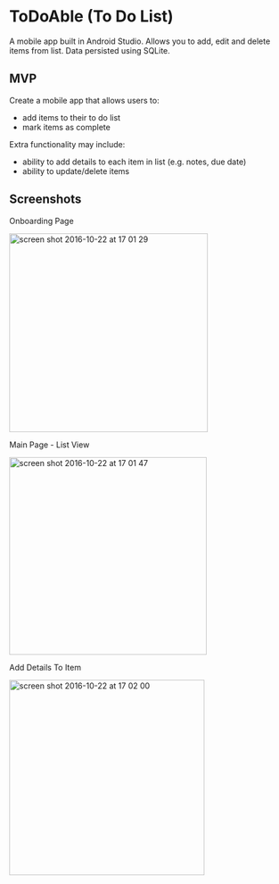 # ToDoAble (To Do List)

A mobile app built in Android Studio. Allows you to add, edit and delete items from list. Data persisted using SQLite.


## MVP
Create a mobile app that allows users to:
- add items to their to do list
- mark items as complete

Extra functionality may include:
- ability to add details to each item in list (e.g. notes, due date)
- ability to update/delete items



## Screenshots

Onboarding Page

<img width="356" alt="screen shot 2016-10-22 at 17 01 29" src="https://cloud.githubusercontent.com/assets/17990363/19620650/e71bc268-9879-11e6-8936-0d6cc19d404c.png">

Main Page - List View

<img width="354" alt="screen shot 2016-10-22 at 17 01 47" src="https://cloud.githubusercontent.com/assets/17990363/19620651/e8e00c30-9879-11e6-83d6-4b7357966536.png">

Add Details To Item

<img width="350" alt="screen shot 2016-10-22 at 17 02 00" src="https://cloud.githubusercontent.com/assets/17990363/19620653/ea93803e-9879-11e6-8795-8729d58d4cb7.png">
